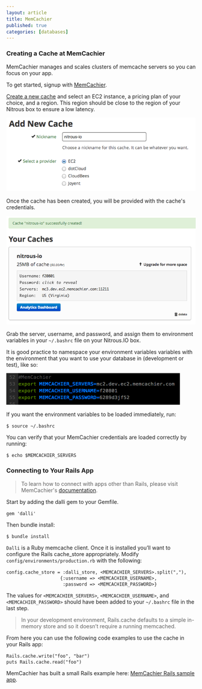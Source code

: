 ```yaml
---
layout: article
title: MemCachier
published: true
categories: [databases]
---
```


### Creating a Cache at MemCachier

MemCachier manages and scales clusters of memcache servers so you can focus on your app.

To get started, signup with [MemCachier](http://memcachier.com/).

[Create a new cache](https://www.memcachier.com/caches/new) and select an EC2 instance, a pricing plan of your choice, and a region. This region should be close to the region of your Nitrous box to ensure a low latency.

![Creating a New Cache](/images/articles/memcachier-ec2-config.png)

Once the cache has been created, you will be provided with the cache's credentials.

![Cache Configuration](/images/articles/memcachier-config.png)

Grab the server, username, and password, and assign them to environment variables in your `~/.bashrc` file on your Nitrous.IO box. 

It is good practice to namespace your environment variables variables with the environment that you want to use your database in (development or test), like so:

![Env Variables](/images/articles/memcachier-env-variables.png)

If you want the environment variables to be loaded immediately, run:

    $ source ~/.bashrc

You can verify that your MemCachier credentials are loaded correctly by
running:

    $ echo $MEMCACHIER_SERVERS

### Connecting to Your Rails App

>To learn how to connect with apps other than Rails, please visit MemCachier's [documentation](https://www.memcachier.com/documentation).

Start by adding the dalli gem to your Gemfile.

    gem 'dalli'

Then bundle install:

    $ bundle install

`Dalli` is a Ruby memcache client. Once it is installed you’ll want to configure the Rails cache_store appropriately. Modify `config/environments/production.rb` with the following:

    config.cache_store = :dalli_store, <MEMCACHIER_SERVERS>.split(","),
                        {:username => <MEMCACHIER_USERNAME>,
                         :password => <MEMCACHIER_PASSWORD>}

The values for `<MEMCACHIER_SERVERS>`, `<MEMCACHIER_USERNAME>`, and `<MEMCACHIER_PASSWORD>` should have been added to your `~/.bashrc` file in the last step.

>In your development environment, Rails.cache defaults to a simple in-memory store and so it doesn’t require a running memcached.

From here you can use the following code examples to use the cache in your Rails app:

    Rails.cache.write("foo", "bar")
    puts Rails.cache.read("foo")

MemCachier has built a small Rails example here: [MemCachier Rails sample app](https://github.com/memcachier/examples-rails).
